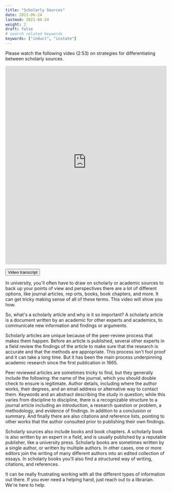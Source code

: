 ```yaml
---
title: "Scholarly Sources"
date: 2021-06-24
lastmod: 2021-06-24
weight: 2
draft: false
# search related keywords
keywords: ["induct", "instate"]
---
```


Please watch the following video (2:53) on strategies for differentiating between scholarly sources. 

<script src="https://h5pstudio.ecampusontario.ca/modules/contrib/h5p/vendor/h5p/h5p-core/js/h5p-resizer.js" charset="UTF-8"></script>
<iframe src="https://h5pstudio.ecampusontario.ca/h5p/23303/embed" width="100%" height="620" frameborder="0" allowfullscreen="allowfullscreen"></iframe><script src="https://h5pstudio.ecampusontario.ca/modules/contrib/h5p/vendor/h5p/h5p-core/js/h5p-resizer.js" charset="UTF-8"></script>

<link rel="stylesheet" href="https://www.w3schools.com/w3css/4/w3.css">


<button onclick="myFunction('Demo1')" class="w3-btn w3-block w3-red w3-left-align">Video transcript</button>
<div id="Demo1" class="w3-container w3-hide">
<p>In university, you'll often have to draw on scholarly
or academic sources to back up your points of view and perspectives
there are a lot of different options, like journal articles, rep
orts, books, book chapters, and more. It can get tricky making sense of all of these terms. This video will show you how.</p>


<p>So, what's a scholarly article and why is it so important? A scholarly article is a document written by an academic
for other experts and academics, to communicate new information and findings or arguments. </p>

<p>Scholarly articles are unique because of the peer-review process that makes them happen.
Before an article is published, several other experts in a field review the
findings of the article to make sure that the research is accurate and that
the methods are appropriate. This process isn't fool proof and
it can take a long time. But it has been the main process underpinning academic research
since the first publication in 1665.</p>


<p>Peer reviewed articles are sometimes
tricky to find, but they generally include the following: the name
of the journal, which you should double check to ensure is legitimate.
Author details, including where the author works, their degrees, and an email address or alternative way to contact them.
Keywords and an abstract describing the study
in question; while this varies from discipline to
discipline, there is a recognizable structure to a journal article
including an introduction, a research question or problem,
a methodology, and evidence of findings.
In addition to a conclusion or summary. And finally
there are also citations and reference lists, pointing to other works that the author
consulted prior to publishing their own findings.</p>


<p>Scholarly sources also include books and book chapters.
A scholarly book is also written by an expert in a field, and is usually
published by a reputable publisher, like a university press.
Scholarly books are sometimes written by a single author, or written by multiple authors. In other cases, one
or more editors join the writing of many different authors into an edited collection of essays. In scholarly books
you'll also find a structured way of writing, citations,
and references.</p>


<p>It can be really frustrating working with
all the different types of information out there. If you ever need a helping
hand, just reach out to a librarian. We're here to help.</p>



</div>

</div>
<script>
function myFunction(id) {
  var x = document.getElementById(id);
  if (x.className.indexOf("w3-show") == -1) {
    x.className += " w3-show";
  } else { 
    x.className = x.className.replace(" w3-show", "");
  }
}
</script>